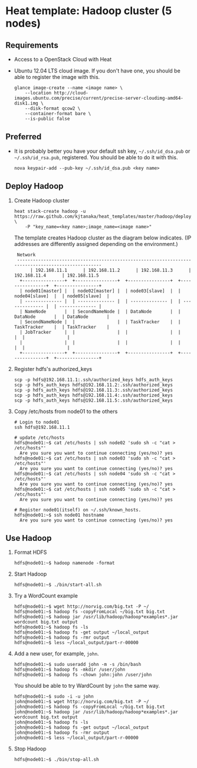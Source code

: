Heat template: Hadoop cluster (5 nodes)
=======================================

Requirements
------------
* Access to a OpenStack Cloud with Heat
* Ubuntu 12.04 LTS cloud image. If you don't have one, you should be able to register the image with this.

  ```
  glance image-create --name <image name> \
      --location http://cloud-images.ubuntu.com/precise/current/precise-server-cloudimg-amd64-disk1.img \
      --disk-format qcow2 \
      --container-format bare \
      --is-public false
  ```

Preferred
---------
* It is probably better you have your default ssh key, ``~/.ssh/id_dsa.pub`` or ``~/.ssh/id_rsa.pub``, 
  registered. You should be able to do it with this.

  ```
  nova keypair-add --pub-key ~/.ssh/id_dsa.pub <key name>
  ```

Deploy Hadoop
-------------

1. Create Hadoop cluster

   ```
   heat stack-create hadoop -u https://raw.github.com/kjtanaka/heat_templates/master/hadoop/deploy_hadoop.yml \
       -P "key_name=<key name>;image_name=<image name>"
   ```

   The template creates Hadoop cluster as the diagram below indicates. (IP addresses are differently 
   assigned depending on the environment.)

   ```
    Network
    ---------------------------------------------------------------------------------------------------
         | 192.168.11.1      | 192.168.11.2      | 192.168.11.3      | 192.168.11.4      | 192.168.11.5
     +----------------+  +----------------+  +----------------+  +----------------+  +----------------+
     | node01[master] |  | node02[master] |  | node03[slave]  |  | node04[slave]  |  | node05[slave]  |
     | -------------- |  | -------------- |  | -------------- |  | -------------- |  | -------------- |
     | NameNode       |  | SecondNameNode |  | DataNode       |  | DataNode       |  | DataNode       |
     | SecondNameNode |  |                |  | TaskTracker    |  | TaskTracker    |  | TaskTracker    |
     | JobTracker     |  |                |  |                |  |                |  |                |
     |                |  |                |  |                |  |                |  |                |
     +----------------+  +----------------+  +----------------+  +----------------+  +----------------+
   ```

2. Register hdfs's authorized_keys

   ```
   scp -p hdfs@192.168.11.1:.ssh/authorized_keys hdfs_auth_keys
   scp -p hdfs_auth_keys hdfs@192.168.11.2:.ssh/authorized_keys
   scp -p hdfs_auth_keys hdfs@192.168.11.3:.ssh/authorized_keys
   scp -p hdfs_auth_keys hdfs@192.168.11.4:.ssh/authorized_keys
   scp -p hdfs_auth_keys hdfs@192.168.11.5:.ssh/authorized_keys
   ```

3. Copy /etc/hosts from node01 to the others

   ```
   # Login to node01
   ssh hdfs@192.168.11.1

   # update /etc/hosts
   hdfs@node01:~$ cat /etc/hosts | ssh node02 'sudo sh -c "cat > /etc/hosts"'
     Are you sure you want to continue connecting (yes/no)? yes
   hdfs@node01:~$ cat /etc/hosts | ssh node03 'sudo sh -c "cat > /etc/hosts"'
     Are you sure you want to continue connecting (yes/no)? yes
   hdfs@node01:~$ cat /etc/hosts | ssh node04 'sudo sh -c "cat > /etc/hosts"'
     Are you sure you want to continue connecting (yes/no)? yes
   hdfs@node01:~$ cat /etc/hosts | ssh node05 'sudo sh -c "cat > /etc/hosts"'
     Are you sure you want to continue connecting (yes/no)? yes

   # Register node01(itself) on ~/.ssh/known_hosts.
   hdfs@node01:~$ ssh node01 hostname
     Are you sure you want to continue connecting (yes/no)? yes
   ```

Use Hadoop
----------

1. Format HDFS

   ```
   hdfs@node01:~$ hadoop namenode -format
   ```

2. Start Hadoop

   ```
   hdfs@node01:~$ ./bin/start-all.sh
   ```

3. Try a WordCount example

   ```
   hdfs@node01:~$ wget http://norvig.com/big.txt -P ~/
   hdfs@node01:~$ hadoop fs -copyFromLocal ~/big.txt big.txt
   hdfs@node01:~$ hadoop jar /usr/lib/hadoop/hadoop*examples*.jar wordcount big.txt output
   hdfs@node01:~$ hadoop fs -ls
   hdfs@node01:~$ hadoop fs -get output ~/local_output
   hdfs@node01:~$ hadoop fs -rmr output
   hdfs@node01:~$ less ~/local_output/part-r-00000
   ```

4. Add a new user, for example, ``john``.

   ```
   hdfs@node01:~$ sudo useradd john -m -s /bin/bash
   hdfs@node01:~$ hadoop fs -mkdir /user/john
   hdfs@node01:~$ hadoop fs -chown john:john /user/john
   ```

   You should be able to try WardCount by ``john`` the same way.

   ```
   hdfs@node01:~$ sudo -i -u john
   john@node01:~$ wget http://norvig.com/big.txt -P ~/
   john@node01:~$ hadoop fs -copyFromLocal ~/big.txt big.txt
   john@node01:~$ hadoop jar /usr/lib/hadoop/hadoop*examples*.jar wordcount big.txt output
   john@node01:~$ hadoop fs -ls
   john@node01:~$ hadoop fs -get output ~/local_output
   john@node01:~$ hadoop fs -rmr output
   john@node01:~$ less ~/local_output/part-r-00000
   ```

5. Stop Hadoop

   ```
   hdfs@node01:~$ ./bin/stop-all.sh
   ```
